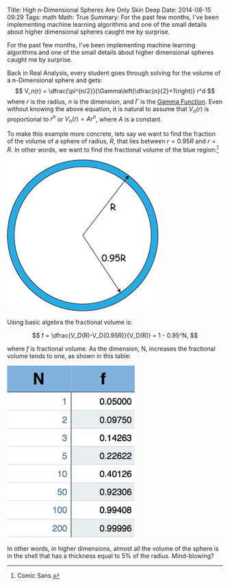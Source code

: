 Title: High n-Dimensional Spheres Are Only Skin Deep
Date: 2014-08-15 09:29
Tags: math
Math: True
Summary: For the past few months, I've been implementing machine learning algorithms and one of the small details about higher dimensional spheres caught me by surprise.

For the past few months, I've been implementing machine learning algorithms and one of the small details about higher dimensional spheres caught me by surprise.

Back in Real Analysis, every student goes through solving for the volume of a n-Dimensional sphere and gets:
$$
V_n(r) = \dfrac{\pi^{n/2}}{\Gamma\left(\dfrac{n}{2}+1\right)} r^d
$$
where $r$ is the radius, $n$ is the dimension, and $\Gamma$ is the <a href="http://en.wikipedia.org/wiki/Gamma_function" target="_blank">Gamma Function</a>. Even without knowing the above equation, it is natural to assume that $V_n(r)$ is proportional to $r^n$ or $V_n(r)=Ar^n$, where $A$ is a constant.

To make this example more concrete, lets say we want to find the fraction of the volume of a sphere of radius, $R$, that lies between $r=0.95R$ and $r=R$. In other words, we want to find the fractional volume of the blue region:[^CS]

![Circles](/images/20140815_High_Dimensional_Spheres/Circles.png)

Using basic algebra the fractional volume is:

$$
f = \dfrac{V_D(R)-V_D(0.95R)}{V_D(R)} = 1 - 0.95^N,
$$

where $f$ is fractional volume. As the dimension, N, increases the fractional volume tends to one, as shown in this table:

![nvf](/images/20140815_High_Dimensional_Spheres/nvf.png)

In other words, in higher dimensions, almost all the volume of the sphere is in the shell that has a thickness equal to 5% of the radius. Mind-blowing?

[^CS]: Comic Sans.
